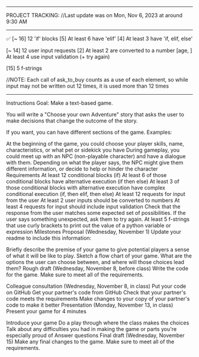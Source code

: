- - - - - - - - - - - - - - - - - - - - - - - - - - - - - - - - - - - - - - - - - - 
PROJECT TRACKING:
//Last update was on Mon, Nov 6, 2023 at around 9:30 AM
- - - - - - - - - - - - - - - - - - - - - - - - - - - - - - - - - - - - - - - - - - 
✅ [~ 16] 12 'if' blocks
    [5] At least 6 have 'elif'
    [4] At least 3 have 'if, elif, else'

[~ 14] 12 user input requests 
    [2] At least 2 are converted to a number
    [age, ] At least 4 use input validation (+ try again)

[15] 5 f-strings

//NOTE: Each call of ask_to_buy counts as a use of each element, so while input may not be written out 12 times, it is used more than 12 times
- - - - - - - - - - - - - - - - - - - - - - - - - - - - - - - - - - - - - - - - - - 

Instructions
Goal: Make a text-based game.

You will write a "Choose your own Adventure" story that asks the user to make decisions that change the outcome of the story.

If you want, you can have different sections of the game. Examples:

At the beginning of the game, you could choose your player skills, name, characteristics, or what pet or sidekick you have
During gameplay, you could meet up with an NPC (non-playable character) and have a dialogue with them. Depending on what the player says, the NPC might give them different information, or decide to help or hinder the character
Requirements
At least 12 conditional blocks (if)
At least 6 of those conditional blocks have alternative execution (if then else)
At least 3 of those conditional blocks with alternative execution have complex conditional execution (if, then elif, then else)
At least 12 requests for input from the user
At least 2 user inputs should be converted to numbers
At least 4 requests for input should include input validation
Check that the response from the user matches some expected set of possibilities. If the user says something unexpected, ask them to try again.
At least 5 f-strings that use curly brackets to print out the value of a python variable or expression
Milestones
Proposal (Wednesday, November 1)
Update your readme to include this information:

Briefly describe the premise of your game to give potential players a sense of what it will be like to play.
Sketch a flow chart of your game. What are the options the user can choose between, and where will those choices lead them?
Rough draft (Wednesday, November 8, before class)
Write the code for the game. Make sure to meet all of the requirements.

Colleague consultation (Wednesday, November 8, in class)
Put your code on GitHub
Get your partner's code from GitHub
Check that your partner's code meets the requirements
Make changes to your copy of your partner's code to make it better
Presentation (Monday, November 13, in class)
Present your game for 4 minutes

Introduce your game
Do a play through where the class makes the choices
Talk about any difficulties you had in making the game or parts you're especially proud of
Answer questions
Final draft (Wednesday, November 15)
Make any final changes to the game. Make sure to meet all of the requirements.
